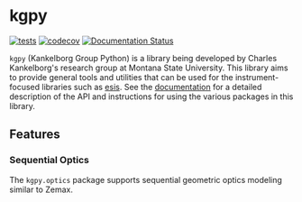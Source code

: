 # kgpy

[![tests](https://github.com/Kankelborg-Group/kgpy/workflows/tests/badge.svg)](https://github.com/Kankelborg-Group/kgpy/actions?query=workflow%3Atests)
[![codecov](https://codecov.io/gh/Kankelborg-Group/kgpy/branch/master/graph/badge.svg)](https://codecov.io/gh/Kankelborg-Group/kgpy)
[![Documentation Status](https://readthedocs.org/projects/kgpy/badge/?version=latest)](https://kgpy.readthedocs.io/en/latest/?badge=latest)

`kgpy` (Kankelborg Group Python) is a library being developed by Charles Kankelborg's research group at Montana State University.
This library aims to provide general tools and utilities that can be used for the instrument-focused libraries such as [esis](https://github.com/Kankelborg-Group/ESIS).
See the [documentation](https://kgpy.readthedocs.io/) for a detailed description of the API and instructions for using 
the various packages in this library.

## Features

### Sequential Optics

The `kgpy.optics` package supports sequential geometric optics modeling similar to Zemax.


